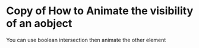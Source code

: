 # Copy of How to Animate the visibility of an aobject

You can use boolean intersection then animate the other element